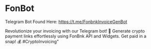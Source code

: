 # FonBot
Telegram Bot Found Here: https://t.me/FonbnkInvoiceGenBot


Revolutionize your invoicing with our Telegram bot! 🚀 Generate crypto payment links effortlessly using FonBnk API and Widgets. Get paid in a snap! 💰 #CryptoInvoicing"
